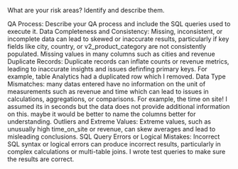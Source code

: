 What are your risk areas? Identify and describe them.



QA Process:
Describe your QA process and include the SQL queries used to execute it.
Data Completeness and Consistency:
Missing, inconsistent, or incomplete data can lead to skewed or inaccurate results, particularly if key fields like city, country, or v2_product_category are not consistently populated.
Missing values in many columns such as cities and revenue
Duplicate Records: Duplicate records can inflate counts or revenue metrics, leading to inaccurate insights and issues definfing primary keys. For example, table Analytics had a duplicated row which I removed.
Data Type Mismatches: many datas entered have no information on the unit of measurements such as revenue and time which can lead to issues in calculations, aggregations, or comparisons. For example, the time on site! I assumed its in seconds but the data does not provide additional information on this. maybe it would be better to name the columns better for understanding.
Outliers and Extreme Values: Extreme values, such as unusually high time_on_site or revenue, can skew averages and lead to misleading conclusions.
SQL Query Errors or Logical Mistakes: Incorrect SQL syntax or logical errors can produce incorrect results, particularly in complex calculations or multi-table joins. I wrote test queries to make sure the results are correct.
